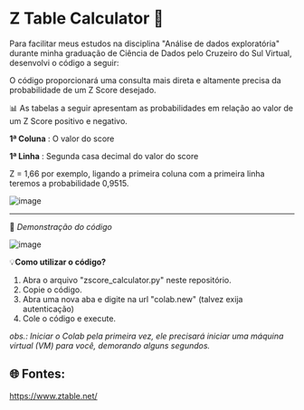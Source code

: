 # Z Table Calculator 🧮

Para facilitar meus estudos na disciplina "Análise de dados exploratória" durante minha graduação de Ciência de Dados pelo Cruzeiro do Sul Virtual, desenvolvi o código a seguir:

O código proporcionará uma consulta mais direta e altamente precisa da probabilidade de um Z Score desejado.

📊 As tabelas a seguir apresentam as probabilidades em relação ao valor de um Z Score positivo e negativo. 

**1ª Coluna** : O valor do score

**1ª Linha** : Segunda casa decimal do valor do score

Z = 1,66 por exemplo, ligando a primeira coluna com a primeira linha teremos a probabilidade 0,9515.

![image](https://github.com/user-attachments/assets/a1a240d4-2083-4988-b6a6-3f86a6cd4385)

--------------------

📱 *Demonstração do código* 

![image](https://github.com/user-attachments/assets/f6962343-9234-4f9f-89da-50d65b2ae2d8)


💡**Como utilizar o código?**

1. Abra o arquivo "zscore_calculator.py" neste repositório.
2. Copie o código.
3. Abra uma nova aba e digite na url "colab.new" (talvez exija autenticação)
4. Cole o código e execute.

*obs.: Iniciar o Colab pela primeira vez, ele precisará iniciar uma máquina virtual (VM) para você, demorando alguns segundos.*

## 🌐 Fontes: 

https://www.ztable.net/
